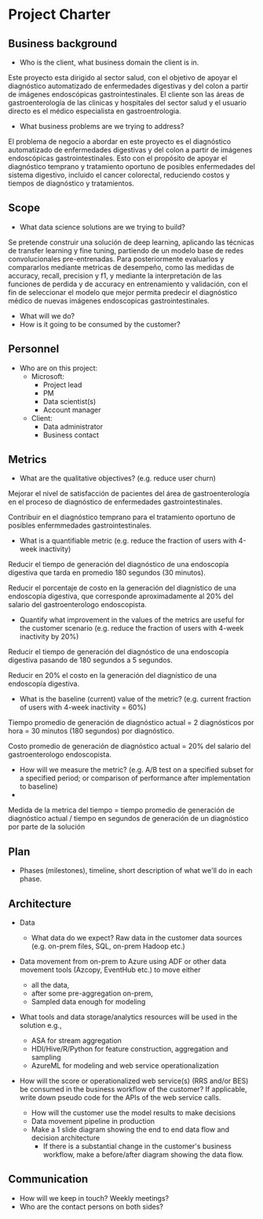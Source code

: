 # Project Charter

## Business background

* Who is the client, what business domain the client is in. 

Este proyecto esta  dirigido al sector salud, con el objetivo de apoyar el diagnóstico automatizado de enfermedades digestivas y del colon a partir de imágenes endoscópicas gastrointestinales. El cliente son las áreas de gastroenterología de las clinicas y hospitales del sector salud y el usuario directo es el médico especialista en gastroentrologia.
* What business problems are we trying to address?

El problema de negocio a abordar en este proyecto es el diagnóstico automatizado de enfermedades digestivas y del colon a partir de imágenes endoscópicas gastrointestinales. Esto con el propósito de apoyar el diagnóstico temprano y tratamiento oportuno de posibles enfermedades del sistema digestivo, incluido el cancer colorectal, reduciendo costos y tiempos de diagnóstico y tratamientos.

## Scope
* What data science solutions are we trying to build?

Se pretende construir una solución de deep learning, aplicando las técnicas de transfer learning y fine tuning, partiendo de un modelo base de redes convolucionales pre-entrenadas. Para posteriormente evaluarlos y compararlos mediante metricas de desempeño, como las medidas de accuracy, recall, precision y f1, y mediante la interpretación de las funciones de perdida y de accuracy en entrenamiento y validación, con el fin de seleccionar el modelo que mejor permita predecir el diagnóstico médico de nuevas imágenes endoscopicas gastrointestinales.
* What will we do?
* How is it going to be consumed by the customer?

## Personnel
* Who are on this project:
	* Microsoft:
		* Project lead
		* PM
		* Data scientist(s)
		* Account manager
	* Client:
		* Data administrator
		* Business contact
	
## Metrics
* What are the qualitative objectives? (e.g. reduce user churn)

Mejorar el nivel de satisfacción de pacientes del área de gastroenterología en el proceso de diagnóstico de enfermedades gastrointestinales.

Contribuir en el diagnóstico temprano para el tratamiento oportuno de posibles enfermmedades gastrointestinales.

* What is a quantifiable metric  (e.g. reduce the fraction of users with 4-week inactivity)

Reducir el tiempo de generación del diagnóstico de una endoscopía digestiva que tarda en promedio 180 segundos (30 minutos).

Reducir el porcentaje de costo en la generación del diagnístico de una endoscopía digestiva, que corresponde aproximadamente al 20% del salario del gastroenterologo endoscopista.

* Quantify what improvement in the values of the metrics are useful for the customer scenario (e.g. reduce the  fraction of users with 4-week inactivity by 20%)

Reducir el tiempo de generación del diagnóstico de una endoscopía digestiva pasando de 180 segundos a 5 segundos. 

Reducir en 20% el costo en la generación del diagnístico de una endoscopía digestiva.

* What is the baseline (current) value of the metric? (e.g. current fraction of users with 4-week inactivity = 60%)

Tiempo promedio de generación de diagnóstico actual = 2 diagnósticos por hora = 30 minutos (180 segundos) por diagnóstico.

Costo promedio de generación de diagnóstico actual = 20% del salario del gastroenterologo endoscopista.

* How will we measure the metric? (e.g. A/B test on a specified subset for a specified period; or comparison of performance after implementation to baseline)
* 
Medida de la metrica del tiempo = tiempo promedio de generación de diagnóstico actual / tiempo en segundos de generación de un diagnóstico por parte de la solución


## Plan
* Phases (milestones), timeline, short description of what we'll do in each phase.

## Architecture
* Data
  * What data do we expect? Raw data in the customer data sources (e.g. on-prem files, SQL, on-prem Hadoop etc.)
* Data movement from on-prem to Azure using ADF or other data movement tools (Azcopy, EventHub etc.) to move either
  * all the data, 
  * after some pre-aggregation on-prem,
  * Sampled data enough for modeling 

* What tools and data storage/analytics resources will be used in the solution e.g.,
  * ASA for stream aggregation
  * HDI/Hive/R/Python for feature construction, aggregation and sampling
  * AzureML for modeling and web service operationalization
* How will the score or operationalized web service(s) (RRS and/or BES) be consumed in the business workflow of the customer? If applicable, write down pseudo code for the APIs of the web service calls.
  * How will the customer use the model results to make decisions
  * Data movement pipeline in production
  * Make a 1 slide diagram showing the end to end data flow and decision architecture
    * If there is a substantial change in the customer's business workflow, make a before/after diagram showing the data flow.

## Communication
* How will we keep in touch? Weekly meetings?
* Who are the contact persons on both sides?
